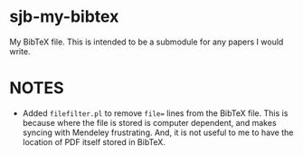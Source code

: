 sjb-my-bibtex
=============

My BibTeX file. This is intended to be a submodule for any papers I would write.

NOTES
======
+ Added ```filefilter.pl``` to remove ```file=``` lines from the BibTeX file. This is because where the file is stored is computer dependent, and makes syncing with Mendeley frustrating. And, it is not useful to me to have the location of PDF itself stored in BibTeX.


